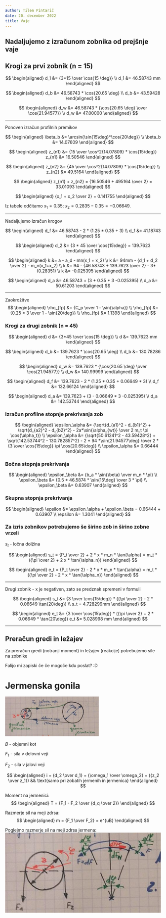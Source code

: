 ```yaml
---
author: Tilen Pintarič
date: 20. december 2022
title: Vaje
---
```


## Nadaljujemo z izračunom zobnika od prejšnje vaje

## Krogi za prvi zobnik (n = 15)

$$
\begin{aligned}
    d_1 &= {3*15 \over \cos{15 \deg}} \\
    d_1 &= 46.58743 mm
\end{aligned}
$$

$$
\begin{aligned}
    d_b &= 46.58743 * \cos{20.65 \deg} \\
    d_b &= 43.59428
\end{aligned}
$$

$$
\begin{aligned}
    d_w &= 46.58743 * {\cos{20.65 \deg} \over \cos{21.94577}} \\
    d_w &= 47.00000
\end{aligned}
$$

---
Ponoven izračun profilnih premikov

$$
\begin{aligned}
    \beta_b &= \arcsin{\sin{15\deg}*\cos{20\deg}} \\
    \beta_b &= 14.07609
\end{aligned}
$$

$$
\begin{aligned}
    z_{n1} &= {15 \over \cos^2{14.07809} * \cos{15\deg}}
    z_{n1} &= 16.50546
\end{aligned}
$$

$$
\begin{aligned}
    z_{n2} &= {45 \over \cos^2{14.07809} * \cos{15\deg}} \\
    z_{n2} &= 49.5164
\end{aligned}
$$

$$
\begin{aligned}
    z_{n1} + z_{n2} = {16.50546 + 495164 \over 2} = 33.01093
\end{aligned}
$$

$$
\begin{aligned}
    {x_1 + x_2 \over 2} = 0.141755
\end{aligned}
$$

Iz tabele odčitamo  $x_1=0.35$; $x_2=0.2835-0.35=-0.06649$.

---

Nadaljujemo izračun krogov

$$
\begin{aligned}
    d_f &= 46.58743 - 2 * (1.25 * 0.35 + 3) \\
    d_f &= 41.18743
\end{aligned}
$$

$$
\begin{aligned}
    d_2 &= {3 * 45 \over \cos{15\deg}} = 139.7623
\end{aligned}
$$

$$
\begin{aligned}
    k &= a - a_d - mn(x_1 + x_2) \\
    k &= 94mm - {d_1 + d_2 \over 2} - m_n(x_1+x_2) \\
    k &= 94 - {46.58743 + 139.7623 \over 2} - 3*(0.28351) \\
    k &= -0.025395
\end{aligned}
$$

$$
\begin{aligned}
    d_a &= 46.58743 + (3 + 0.35 * 3 -0.025395) \\
    d_a &= 50.61203
\end{aligned}
$$

---

Zaokrožitve
$$
\begin{aligned}
    \rho_{fp} &= {C_p \over 1 - \sin{\alpha}} \\
    \rho_{fp} &= {0.25 * 3 \over 1 - \sin{20\deg}} \\
    \rho_{fp} &= 1.1398
\end{aligned}
$$

### Krogi za drugi zobnik (n = 45)

$$
\begin{aligned}
    d &= {3*45 \over \cos{15 \deg}} \\
    d &= 139.7623 mm
\end{aligned}
$$

$$
\begin{aligned}
    d_b &= 139.7623 * \cos{20.65 \deg} \\
    d_b &= 130.78286
\end{aligned}
$$

$$
\begin{aligned}
    d_w &= 139.7623 * {\cos{20.65 \deg} \over \cos{21.94577}} \\
    d_w &= 140.99999
\end{aligned}
$$

$$
\begin{aligned}
    d_f &= 139.7623 - 2 * (1.25 * 0.35 + 0.06649 * 3) \\
    d_f &= 132.66124
\end{aligned}
$$

$$
\begin{aligned}
    d_a &= 139.7623 + (3 - 0.06649 * 3 -0.025395) \\
    d_a &= 142.53744
\end{aligned}
$$

### Izračun profilne stopnje prekrivanja zob

$$
\begin{aligned}
    \epsilon_\alpha &= {\sqrt{d_{a1}^2 - d_{b1}^2} + \sqrt{d_{a2}^2 - d_{b2}^2} - 2a*\sin{\alpha_{wt}} \over 2 m_t \pi \cos{\alpha_t}} \\
    \epsilon_\alpha &= {\sqrt{50.61241^2 - 43.59428^2} + \sqrt{142.53744^2 - 130.782857^2} - 2 * 94 *\sin{21.94577\deg} \over 2 * {3 \over \cos{15\deg}} \pi \cos{20.65\deg}} \\
    \epsilon_\alpha &= 0.66444
\end{aligned}
$$

### Bočna stopnja prekrivanja

$$
\begin{aligned}
    \epsilon_\beta &= {b_a * \sin{\beta} \over m_n * \pi} \\
    \epsilon_\beta &= {0.5 * 46.5874 * \sin{15\deg} \over 3 * \pi} \\
    \epsilon_\beta &= 0.63907
\end{aligned}
$$

### Skupna stopnja prekrivanja

$$
\begin{aligned}
    \epsilon &= \epsilon_\alpha + \epsilon_\beta = 0.66444 + 0.63907 \\
    \epsilon &= 1.3041
\end{aligned}
$$

### Za izris zobnikov potrebujemo še širino zob in širino zobne vrzeli

$s_t$ - ločna dolžina

$$
\begin{aligned}
    s_t = {P_t \over 2} + 2 * x * m_n * \tan{\alpha} = m_t * ({\pi \over 2} + 2 x * \tan{\alpha_n})
\end{aligned}
$$

$$
\begin{aligned}
    e_t = {P_t \over 2} - 2 * x * m_n * \tan{\alpha} = m_t * ({\pi \over 2} - 2 * x * \tan{\alpha_n})
\end{aligned}
$$

---
Drugi zobnik - x je negativen, zato se predznak spremeni v formuli

$$
\begin{aligned}
    s_t &= {3 \over \cos{15\deg}} * ({\pi \over 2} - 2 * 0.06649 \tan{20\deg}) \\
    s_t = 4.728299mm
\end{aligned}
$$

$$
\begin{aligned}
    e_t &= {3 \over \cos{15\deg}} * ({\pi \over 2} + 2 * 0.06649 * \tan{20\deg})
    e_t &= 5.028998 mm
\end{aligned}
$$

---

## Preračun gredi in ležajev
Za preračun gredi (notranji moment) in ležajev (reakcije) potrebujemo sile na zobnike

Falijo mi zapiski če če mogoče kdu poslat? :D

# Jermenska gonila

![jermenska gonila](jermenska-gonila.png)

$B$ - objemni kot 

$F_1$ - sila v delovni veji

$F_2$ - sila v jalovi veji

$$
\begin{aligned}
    i = {d_2 \over d_1} = {\omega_1 \over \omega_2} = ({z_2 \over z_1}) && \text{samo pri zobatih jermenih in jermenica}
\end{aligned}
$$

Moment na jermenici:
$$
\begin{aligned}
    T = {F_1 - F_2 \over {d_q \over 2}}
\end{aligned}
$$

Razmerje sil na meji zdrsa:
$$
\begin{aligned}
    m = {F_1 \over F_2} = e^{uB}
\end{aligned}
$$

Poglejmo razmerje sil na meji zdrsa jermena:
![razmerje sil na meji zdrsa](razmerje-sil-na-meji-zdrsa.png)


